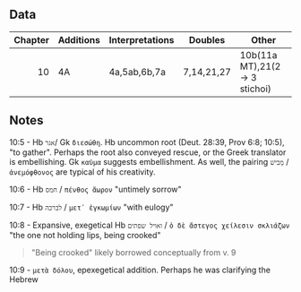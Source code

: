 ## Data
| Chapter   | Additions  | Interpretations | Doubles          | Other                          |
| --------: | ---------- | -------         | ---------------- | -----                          |
| 10        | 4A         | 4a,5ab,6b,7a    | 7,14,21,27       | 10b(11a MT),21(2 -> 3 stichoi) |


## Notes
10:5 - Hb `אגר`/ Gk `διεσώθη`. Hb uncommon root (Deut. 28:39, Prov 6:8; 10:5), "to gather". Perhaps the root also conveyed rescue, or the Greek translator is embellishing. Gk `καῦμα` suggests embellishment. As well, the pairing `מֵבישׁ` / `ἀνεμόφθονος` are typical of his creativity.

10:6 - Hb `חמס` / `πένθος ἄωρον` "untimely sorrow"

10:7 - Hb `לברכה` / `μετ᾽ ἐγκωμίων` "with eulogy"

10:8 - Expansive, exegetical Hb `ואויל שפתים` / `ὁ δὲ ἄστεγος χείλεσιν σκλιάζων` "the one not holding lips, being crooked"
> "Being crooked" likely borrowed conceptually from v. 9

10:9 - `μετὰ δόλου`, epexegetical addition. Perhaps he was clarifying the Hebrew

